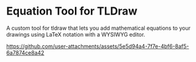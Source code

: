 # Equation Tool for TLDraw

A custom tool for tldraw that lets you add mathematical equations to your drawings using LaTeX notation with a WYSIWYG editor.



https://github.com/user-attachments/assets/5e5d94a4-7f7e-4bf6-8af5-6a7874ce8a42
